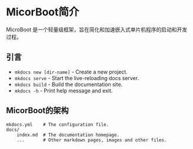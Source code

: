# MicorBoot简介

MicroBoot 是一个轻量级框架，旨在简化和加速嵌入式单片机程序的启动和开发过程。

## 引言

* `mkdocs new [dir-name]` - Create a new project.
* `mkdocs serve` - Start the live-reloading docs server.
* `mkdocs build` - Build the documentation site.
* `mkdocs -h` - Print help message and exit.

## MicorBoot的架构

    mkdocs.yml    # The configuration file.
    docs/
        index.md  # The documentation homepage.
        ...       # Other markdown pages, images and other files.